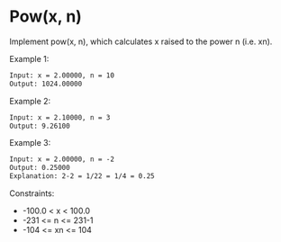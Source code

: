 # Pow(x, n)

Implement pow(x, n), which calculates x raised to the power n (i.e. xn).

Example 1:

```txt
Input: x = 2.00000, n = 10
Output: 1024.00000
```

Example 2:

```txt
Input: x = 2.10000, n = 3
Output: 9.26100
```

Example 3:

```txt
Input: x = 2.00000, n = -2
Output: 0.25000
Explanation: 2-2 = 1/22 = 1/4 = 0.25
```

Constraints:

- -100.0 < x < 100.0
- -231 <= n <= 231-1
- -104 <= xn <= 104
